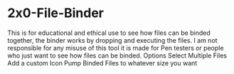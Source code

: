 # 2x0-File-Binder
This is for educational and ethical use to see how files can be binded together, the binder works by dropping and executing the files.
I am not responsible for any misuse of this tool it is made for Pen testers or people who just want to see how files can be binded.
                                                           Options
                                                   Select Multiple Files
                                                     Add a custom Icon 
                                             Pump Binded Files to whatever size you want
